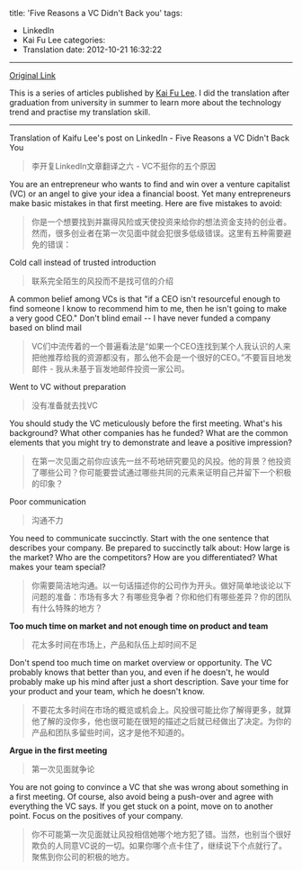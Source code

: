 title: 'Five Reasons a VC Didn't Back you'
tags:
  - LinkedIn
  - Kai Fu Lee
categories:
  - Translation
date: 2012-10-21 16:32:22
---
[Original Link](https://www.linkedin.com/today/post/article/20121012143817-416648-how-to-get-a-vc-to-fund-your-company)

This is a series of articles published by [Kai Fu Lee](https://www.linkedin.com/profile/view?id=416648&authType=name&authToken=GZNe&ref=CONTENT&goback=%2Empd2_*1_*1_*1_*1_*1_*1_20121002150727*5416648*5the*5chinese*5user*5is*5more*5like*5you*5than*5you*5think&trk=mp-ph-pn). I did the translation after graduation from university in summer to learn more about the technology trend and practise my translation skill.

---
Translation of Kaifu Lee's post on LinkedIn - Five Reasons a VC Didn't Back You
>李开复LinkedIn文章翻译之六 - VC不挺你的五个原因

You are an entrepreneur who wants to find and win over a venture capitalist (VC) or an angel to give your idea a financial boost. Yet many entrepreneurs make basic mistakes in that first meeting. Here are five mistakes to avoid:
>你是一个想要找到并赢得风险或天使投资来给你的想法资金支持的创业者。然而，很多创业者在第一次见面中就会犯很多低级错误。这里有五种需要避免的错误：

Cold call instead of trusted introduction
>联系完全陌生的风投而不是找可信的介绍

A common belief among VCs is that "if a CEO isn't resourceful enough to find someone I know to recommend him to me, then he isn't going to make a very good CEO." Don't blind email -- I have never funded a company based on blind mail
>VC们中流传着的一个普遍看法是“如果一个CEO连找到某个人我认识的人来把他推荐给我的资源都没有，那么他不会是一个很好的CEO。”不要盲目地发邮件 - 我从未基于盲发地邮件投资一家公司。

Went to VC without preparation
>没有准备就去找VC

You should study the VC meticulously before the first meeting. What's his background? What other companies has he funded? What are the common elements that you might try to demonstrate and leave a positive impression?
>在第一次见面之前你应该先一丝不苟地研究要见的风投。他的背景？他投资了哪些公司？你可能要尝试通过哪些共同的元素来证明自己并留下一个积极的印象？

Poor communication
>沟通不力

You need to communicate succinctly. Start with the one sentence that describes your company. Be prepared to succinctly talk about: How large is the market? Who are the competitors? How are you differentiated? What makes your team special?
>你需要简洁地沟通。以一句话描述你的公司作为开头。做好简单地谈论以下问题的准备：市场有多大？有哪些竞争者？你和他们有哪些差异？你的团队有什么特殊的地方？

**Too much time on market and not enough time on product and team**
>花太多时间在市场上，产品和队伍上却时间不足

Don't spend too much time on market overview or opportunity. The VC probably knows that better than you, and even if he doesn't, he would probably make up his mind after just a short description. Save your time for your product and your team, which he doesn't know.
>不要花太多时间在市场的概览或机会上。风投很可能比你了解得更多，就算他了解的没你多，他也很可能在很短的描述之后就已经做出了决定。为你的产品和团队多留些时间，这才是他不知道的。

**Argue in the first meeting**
>第一次见面就争论

You are not going to convince a VC that she was wrong about something in a first meeting. Of course, also avoid being a push-over and agree with everything the VC says. If you get stuck on a point, move on to another point. Focus on the positives of your company.
>你不可能第一次见面就让风投相信她哪个地方犯了错。当然，也别当个很好欺负的人同意VC说的一切。如果你哪个点卡住了，继续说下个点就行了。聚焦到你公司的积极的地方。
